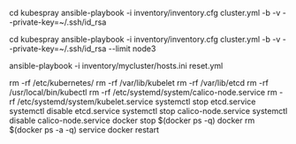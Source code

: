 cd kubespray
ansible-playbook -i inventory/inventory.cfg cluster.yml -b -v --private-key=~/.ssh/id_rsa

cd kubespray
ansible-playbook -i inventory/inventory.cfg cluster.yml -b -v --private-key=~/.ssh/id_rsa --limit node3

ansible-playbook -i inventory/mycluster/hosts.ini reset.yml

rm -rf /etc/kubernetes/
rm -rf /var/lib/kubelet
rm -rf /var/lib/etcd
rm -rf /usr/local/bin/kubectl
rm -rf /etc/systemd/system/calico-node.service
rm -rf /etc/systemd/system/kubelet.service
systemctl stop etcd.service
systemctl disable etcd.service
systemctl stop calico-node.service
systemctl disable calico-node.service
docker stop $(docker ps -q)
docker rm $(docker ps -a -q)
service docker restart

